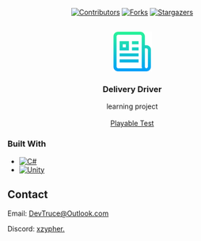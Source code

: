 <a id="readme-top"></a>

<div align="center">

[![Contributors][contributors-icon]][contributors-link]
[![Forks][forks-icon]][forks-link]
[![Stargazers][stars-icon]][stars-link]

</div>

<!-- PROJECT LOGO -->
<br />
<div align="center">
  <a href="https://github.com/DevTruce/delivery-driver">
    <img src="logo.png" alt="Logo" width="80" height="80">
  </a>

<h3 align="center">Delivery Driver</h3>

  <p align="center">
    learning project 
    <br />
    <br />
    <a href="https://github.com/DevTruce/delivery-driver/releases/tag/playableTest" target="_blank">Playable Test</a>
  </p>
</div>

### Built With

- [![C#][c#-icon]][c#-link]
- [![Unity][unity-icon]][unity-link]

<!-- CONTACT -->

## Contact

Email: [DevTruce@Outlook.com]()

Discord: [xzypher.]()

<!-- #### MARKDOWN LINKS & IMAGES #### -->

<!-- ## GitHub ##-->
<!-- links -->

[contributors-link]: https://github.com/DevTruce/delivery-driver/graphs/contributors
[forks-link]: https://github.com/DevTruce/delivery-driver/network/members
[stars-link]: https://github.com/DevTruce/delivery-driver/stargazers

<!-- icons -->

[contributors-icon]: https://img.shields.io/github/contributors/DevTruce/delivery-driver.svg?style=for-the-badge
[forks-icon]: https://img.shields.io/github/forks/DevTruce/delivery-driver.svg?style=for-the-badge
[stars-icon]: https://img.shields.io/github/stars/DevTruce/delivery-driver.svg?style=for-the-badge

<!-- ## Project ## -->

[product-link]: https://devtruce.github.io/delivery-driver/

<!-- ## Tech & Tools ## -->
<!-- links -->

[unity-link]: https://unity.com/
[c#-link]: https://learn.microsoft.com/en-us/dotnet/csharp/

<!-- icons -->

[unity-icon]: https://img.shields.io/badge/unity-000000?style=for-the-badge&logo=unity&logoColor=white
[c#-icon]: https://img.shields.io/badge/csharp-purple?style=for-the-badge&logo=csharp&logoColor=white
